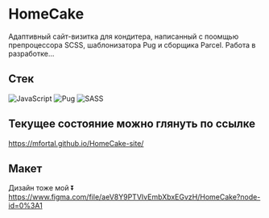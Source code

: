 # HomeCake
Адаптивный сайт-визитка для кондитера, написанный с поомщью препроцессора SCSS, шаблонизатора Pug и сборщика Parcel. 
Работа в разработке...

## Стек
![JavaScript](https://img.shields.io/badge/javascript-%23323330.svg?style=for-the-badge&logo=javascript&logoColor=%23F7DF1E)
![Pug](https://img.shields.io/badge/Pug-FFF?style=for-the-badge&logo=pug&logoColor=A86454)
![SASS](https://img.shields.io/badge/SASS-hotpink.svg?style=for-the-badge&logo=SASS&logoColor=white)

## Текущее состояние можно глянуть по ссылке
https://mfortal.github.io/HomeCake-site/

## Макет
Дизайн тоже мой :arrow_double_down:  
https://www.figma.com/file/aeV8Y9PTVIvEmbXbxEGvzH/HomeCake?node-id=0%3A1
